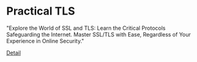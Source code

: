 # Practical TLS

"Explore the World of SSL and TLS: Learn the Critical Protocols Safeguarding the Internet. Master SSL/TLS with Ease, Regardless of Your Experience in Online Security." 

[Detail](https://eduitfree.com/UJsN)